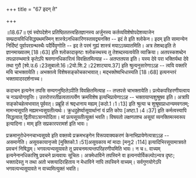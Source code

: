 +++
title = "67 इदन् ते"

+++
  
  
॥18.67॥ एवं स्वोपदेशेन प्रतिष्ठिततत्त्वहितज्ञानस्य अर्जुनस्य
कर्तव्यविशेषोपदेशव्याजेन सम्प्रदायविधिसिद्ध्यथमस्मिन्
शास्त्रेऽनधिकारिणस्तावद्व्यनक्ति -- इदं ते इति श्लोकेन। इदम् इति
सामान्येन निर्दिष्टं पूर्वापरग्रन्थस्थैः पदैर्विवृणोति -- इद ते परमं
गुह्यं शास्त्रं मयाऽऽख्यातमिति। अत्र तेशब्दःइति ते ज्ञानमाख्यातम्
\[18।63\] इति श्लोकादाकृष्टः श्लोकस्थस्य तु तेशब्दस्यत्वयेति व्याक्रिया।
अतपस्कशब्देन तपःप्रारम्भमात्रे कृतेऽपि श्रवणानधिकारित्वं विवक्षितमित्याह
-- अतप्ततपस इति। यस्य देवे परा भक्तिर्यथा देवे तथा गुरौ
\[श्वे.उ.6।23सुबालो.16।2यो.शि.2।22शाट्याय.37\] इति श्रुत्यनुसारेणाऽऽह --
त्वयि वक्तरि मयि चाभक्तायेति। अभक्तत्वे
विशेषसङ्कोचकाभावात्। मद्भक्तेष्वभिधास्यति \[18।68\] इत्यनन्तरं
भक्तावादरदर्शनाच्च।  
  
कदाचन इत्यनेन तपसि सम्यगनुष्ठितेऽपीति विवक्षितमित्याह -- तप्तपसे
चाभक्तायेति। प्रत्येकपरिहरणीयत्वाय च नञ्प्रयोगावृत्तिः।
उत्तरोत्तरतीव्रत्वतात्पर्येण क्रमविशेष इत्यभिप्रायेणाऽऽह --
भक्तायाप्यशुश्रूषव इति। अत्रापि सङ्कोचहेत्वभावात् पूर्ववत्। प्रब्रूहि तं
श्रद्दधानाय मह्यम् \[कठो.1।1।13\] इति श्रुत्या च
शुश्रूषाप्राधान्यमवगतम्; मामभ्यसूयति
मह्यमभ्यसूयतीत्यर्थः। क्रुधदुहेर्ष्यासूयार्थानां यं प्रति कोपः
\[अष्टा.1।4।37\] इति कर्मत्वस्यापि सिद्धत्वात् द्वितीयाऽत्रानपोदिता। मां
प्रत्यसूयतीत्युक्तं भवति। विषयतो लक्षणतश्च असूयां व्यनक्तिमत्स्वरूप
इत्यादिना। माम् इति सप्रकारपरामर्श इति भावः।  
  
प्रक्रमानुरोधेननचाभ्यसूयवे इति वक्तव्ये प्रक्रमभङ्गेन विरूपवाक्यकरणं
केनाभिप्रायेणेत्यत्राऽऽह -- असमानेति। असूयकायानृजवे
\[मुक्तिको.1।51\]असूयकाय मां मादाः \[मनुः2।114\] इत्यादिभिरसूयामात्रवते
प्रवचनं निषिद्धम्। भगवत्यभ्यसूयावते तु प्रवचनमत्यन्तपरिहरणीयमिति भावः। न
च ৷৷. वाच्यम् इत्यनेनानधिकारिषु प्रवचने प्रत्यवायः सूचितः। अत्रमेधाविने
तपस्विने वा इत्यनयोर्विकल्पोऽन्यत्र दृष्टः; भक्तादेस्तु न तथा अतो
भक्त्यादिरहिताय न मेधाविने नापि तपस्विने वाच्यम्। सर्वगुणयोगेऽपि
भगवत्यभ्यसूयावते न वाच्यमित्युक्तं भवति।  
  
